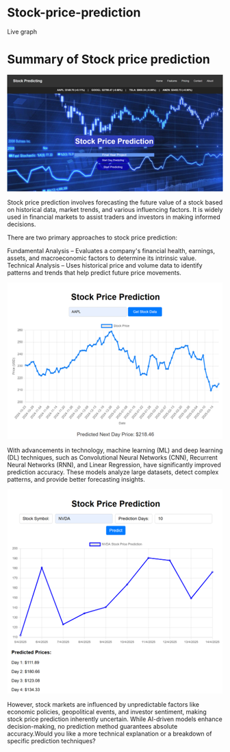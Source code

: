 # Stock-price-prediction
Live graph
<h1>Summary of Stock price prediction</h1>

![image alt](https://github.com/Aadarshkumarsingh8084/Stock-price-prediction/blob/7d6096792e1e3034a7bb0d4d7b70e77fc3863993/Screenshot%202025-04-05%20123039.png)

<p>Stock price prediction involves forecasting the future value of a stock based on historical data, market trends, and various influencing factors. It is widely used in financial markets to assist traders and investors in making informed decisions.</p>

<p>There are two primary approaches to stock price prediction:</p>

<p>Fundamental Analysis – Evaluates a company's financial health, earnings, assets, and macroeconomic factors to determine its intrinsic value.
Technical Analysis – Uses historical price and volume data to identify patterns and trends that help predict future price movements.</p>

![image alt](https://github.com/Aadarshkumarsingh8084/Stock-price-prediction/blob/c36e376501d6e62433c8ebee632b2ea9c813cec5/Screenshot%202025-03-21%20003707.png)

<p>With advancements in technology, machine learning (ML) and deep learning (DL) techniques, such as Convolutional Neural Networks (CNN), Recurrent Neural Networks (RNN), and Linear Regression, have significantly improved prediction accuracy. These models analyze large datasets, detect complex patterns, and provide better forecasting insights.</p>

![image alt](https://github.com/Aadarshkumarsingh8084/Stock-price-prediction/blob/969240cb7c5ee8acbc49de83bcac78885f1ce7ee/Screenshot.png)

<p>However, stock markets are influenced by unpredictable factors like economic policies, geopolitical events, and investor sentiment, making stock price prediction inherently uncertain. While AI-driven models enhance decision-making, no prediction method guarantees absolute accuracy.Would you like a more technical explanation or a breakdown of specific prediction techniques?</p>
